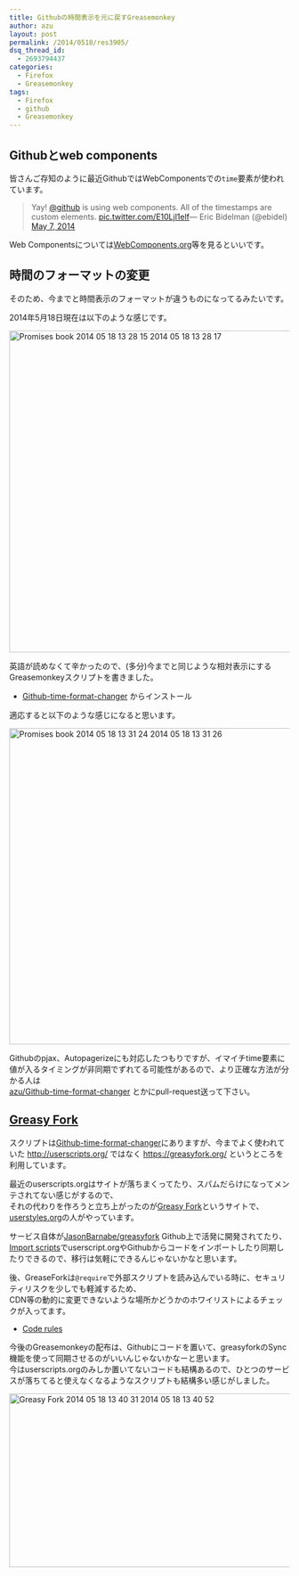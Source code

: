 ```yaml
---
title: Githubの時間表示を元に戻すGreasemonkey
author: azu
layout: post
permalink: /2014/0518/res3905/
dsq_thread_id:
  - 2693794437
categories:
  - Firefox
  - Greasemonkey
tags:
  - Firefox
  - github
  - Greasemonkey
---
```

## Githubとweb components

皆さんご存知のように最近GithubではWebComponentsでの`time`要素が使われています。

<blockquote class="twitter-tweet" lang="en">
  <p>
    Yay! <a href="https://twitter.com/github">@github</a> is using web components. All of the timestamps are <local-time> custom elements. <a href="http://t.co/E10Ljl1elf">pic.twitter.com/E10Ljl1elf</a>&mdash; Eric Bidelman (@ebidel) <a href="https://twitter.com/ebidel/statuses/464102546114506752">May 7, 2014</a>
  </p>
</blockquote>



Web Componentsについては[WebComponents.org][1]等を見るといいです。

## 時間のフォーマットの変更

そのため、今までと時間表示のフォーマットが違うものになってるみたいです。

2014年5月18日現在は以下のような感じです。

<img src="https://efcl.info/wp-content/uploads/2014/05/promises-book-2014-05-18-13-28-15-2014-05-18-13-28-17.png" alt="Promises book 2014 05 18 13 28 15 2014 05 18 13 28 17" title="promises-book 2014-05-18 13-28-15 2014-05-18 13-28-17.png" border="0" width="600" height="578" />

英語が読めなくて辛かったので、(多分)今までと同じような相対表示にするGreasemonkeyスクリプトを書きました。

*   [Github-time-format-changer][2] からインストール

適応すると以下のような感じになると思います。

<img src="https://efcl.info/wp-content/uploads/2014/05/promises-book-2014-05-18-13-31-24-2014-05-18-13-31-26.png" alt="Promises book 2014 05 18 13 31 24 2014 05 18 13 31 26" title="promises-book 2014-05-18 13-31-24 2014-05-18 13-31-26.png" border="0" width="600" height="568" />

Githubのpjax、Autopagerizeにも対応したつもりですが、イマイチtime要素に値が入るタイミングが非同期でずれてる可能性があるので、より正確な方法が分かる人は  
[azu/Github-time-format-changer][3] とかにpull-request送って下さい。

## [Greasy Fork][4]

スクリプトは[Github-time-format-changer][2]にありますが、今までよく使われていた http://userscripts.org/ ではなく https://greasyfork.org/ というところを利用しています。

最近のuserscripts.orgはサイトが落ちまくってたり、スパムだらけになってメンテされてない感じがするので、  
それの代わりを作ろうと立ち上がったのが[Greasy Fork][4]というサイトで、[userstyles.org][5]の人がやっています。

サービス自体が[JasonBarnabe/greasyfork][6] Github上で活発に開発されてたり、[Import scripts][7]でuserscript.orgやGithubからコードをインポートしたり同期したりできるので、移行は気軽にできるんじゃないかなと思います。

後、GreaseForkは`@require`で外部スクリプトを読み込んでいる時に、セキュリティリスクを少しでも軽減するため、  
CDN等の動的に変更できないような場所かどうかのホワイリストによるチェックが入ってます。

*   [Code rules][8]

今後のGreasemonkeyの配布は、Githubにコードを置いて、greasyforkのSync機能を使って同期させるのがいいんじゃないかなーと思います。  
今はuserscripts.orgのみしか置いてないコードも結構あるので、ひとつのサービスが落ちてると使えなくなるようなスクリプトも結構多い感じがしました。

<img src="https://efcl.info/wp-content/uploads/2014/05/Greasy-Fork-2014-05-18-13-40-31-2014-05-18-13-40-52.png" alt="Greasy Fork 2014 05 18 13 40 31 2014 05 18 13 40 52" title="Greasy Fork 2014-05-18 13-40-31 2014-05-18 13-40-52.png" border="0" width="600" height="312" />

 [1]: http://webcomponents.org/ "WebComponents.org"
 [2]: https://greasyfork.org/scripts/1130-github-time-format-changer "Github-time-format-changer"
 [3]: https://github.com/azu/Github-time-format-changer "azu/Github-time-format-changer"
 [4]: https://greasyfork.org/ "Greasy Fork"
 [5]: http://userstyles.org/ "userstyles.org "
 [6]: https://github.com/JasonBarnabe/greasyfork "JasonBarnabe/greasyfork"
 [7]: https://greasyfork.org/import "Import scripts"
 [8]: https://greasyfork.org/help/code-rules#require "Code rules"
